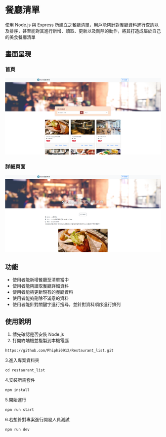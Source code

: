 # 餐廳清單
使用 Node.js 與 Express 所建立之餐廳清單，用戶能夠針對餐廳資料進行查詢以及排序，甚至能對其進行新增、讀取、更新以及刪除的動作，將其打造成屬於自己的美食餐廳清單

## 畫面呈現
### 首頁
![Homepage](/public/image/A1-index-image.PNG)
### 詳細頁面
![Homepage](/public/image/A1-show-image.PNG)

## 功能
- 使用者能新增餐廳至清單當中
- 使用者能夠讀取餐廳詳細資料
- 使用者能夠更新現有的餐廳資料
- 使用者能夠刪除不滿意的資料
- 使用者能針對關鍵字進行搜尋，並針對資料順序進行排列

## 使用說明
1. 請先確認是否安裝 Node.js
2. 打開終端機並複製到本機電腦
```
https://github.com/Phiphi0912/Restaurant_list.git
```
3.進入專案資料夾
```
cd restaurant_list
```
4.安裝所需套件
```
npm install
```
5.開始運行
```
npm run start
```
6.若想針對專案進行開發人員測試
```
npm run dev
```
